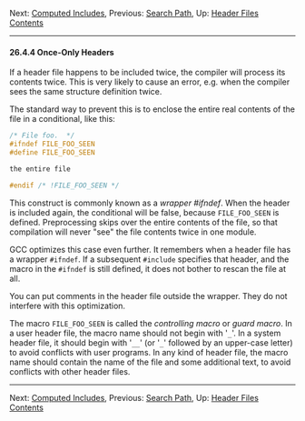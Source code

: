 Next: [Computed Includes](Computed-Includes.md), Previous: [Search
Path](Search-Path.md), Up: [Header Files](Header-Files.md)  
[Contents](index.md#SEC_Contents "Table of contents")  

------------------------------------------------------------------------


#### 26.4.4 Once-Only Headers 


If a header file happens to be included twice, the compiler will process
its contents twice. This is very likely to cause an error, e.g. when the
compiler sees the same structure definition twice.

The standard way to prevent this is to enclose the entire real contents
of the file in a conditional, like this:

``` C
/* File foo.  */
#ifndef FILE_FOO_SEEN
#define FILE_FOO_SEEN

the entire file

#endif /* !FILE_FOO_SEEN */
```

This construct is commonly known as a *wrapper #ifndef*. When the header
is included again, the conditional will be false, because
`FILE_FOO_SEEN` is defined. Preprocessing skips over the entire contents
of the file, so that compilation will never "see" the file contents
twice in one module.

GCC optimizes this case even further. It remembers when a header file
has a wrapper `#ifndef`. If a subsequent `#include` specifies that
header, and the macro in the `#ifndef` is still defined, it does not
bother to rescan the file at all.

You can put comments in the header file outside the wrapper. They do not
interfere with this optimization.


The macro `FILE_FOO_SEEN` is called the *controlling macro* or *guard
macro*. In a user header file, the macro name should not begin with
'`_`'. In a system header file, it should begin with
'`__`' (or '`_`' followed by an upper-case letter) to
avoid conflicts with user programs. In any kind of header file, the
macro name should contain the name of the file and some additional text,
to avoid conflicts with other header files.

------------------------------------------------------------------------

Next: [Computed Includes](Computed-Includes.md), Previous: [Search
Path](Search-Path.md), Up: [Header Files](Header-Files.md)  
[Contents](index.md#SEC_Contents "Table of contents")  
